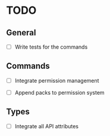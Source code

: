 # TODO

## General

* [ ] Write tests for the commands


## Commands

* [ ] Integrate permission management
* [ ] Append packs to permission system


## Types

* [ ] Integrate all API attributes
